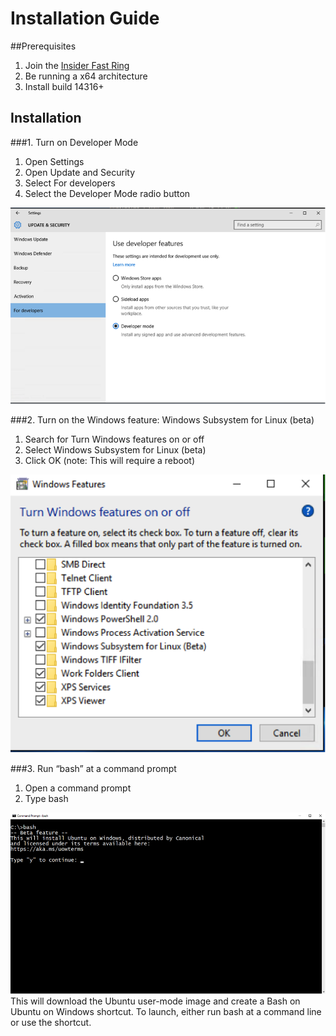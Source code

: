 # Installation Guide

##Prerequisites
  1. Join the [Insider Fast Ring](https://insider.windows.com/)
  2. Be running a x64 architecture
  2. Install build 14316+


## Installation

###1. Turn on Developer Mode
  1. Open Settings
  1. Open Update and Security
  1. Select For developers
  1. Select the Developer Mode radio button

  ![](media/updateAndSecurity.png)

###2. Turn on the Windows feature: Windows Subsystem for Linux (beta)
  1. Search for Turn Windows features on or off
  1. Select Windows Subsystem for Linux (beta)
  1. Click OK (note: This will require a reboot)

  ![](media/windowsFeatures.png)

###3. Run “bash” at a command prompt
  1. Open a command prompt
  1. Type bash
  
  ![](media/bashShellInstall.png)
  This will download the Ubuntu user-mode image and create a Bash on Ubuntu on Windows shortcut.  To launch, either run bash at a command line or use the shortcut.

